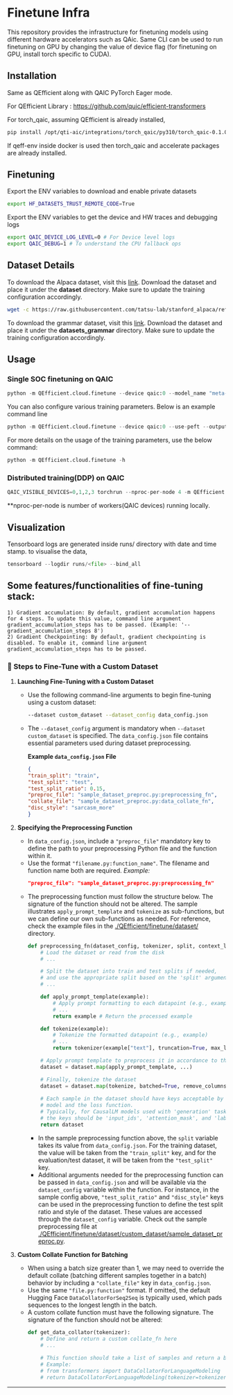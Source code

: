# Finetune Infra

This repository provides the infrastructure for finetuning models using different hardware accelerators such as QAic.
Same CLI can be used to run finetuning on GPU by changing the value of device flag (for finetuning on GPU, install torch specific to CUDA).

## Installation

Same as QEfficient along with QAIC PyTorch Eager mode.

For QEfficient Library : https://github.com/quic/efficient-transformers

For torch_qaic, assuming QEfficient is already installed,
```bash
pip install /opt/qti-aic/integrations/torch_qaic/py310/torch_qaic-0.1.0-cp310-cp310-linux_x86_64.whl
```
If qeff-env inside docker is used then torch_qaic and accelerate packages are already installed.

## Finetuning

Export the ENV variables to download and enable private datasets
```bash
export HF_DATASETS_TRUST_REMOTE_CODE=True
```

Export the ENV variables to get the device and HW traces and debugging logs
```bash
export QAIC_DEVICE_LOG_LEVEL=0 # For Device level logs
export QAIC_DEBUG=1 # To understand the CPU fallback ops
```

## Dataset Details

To download the Alpaca dataset, visit this [link](https://raw.githubusercontent.com/tatsu-lab/stanford_alpaca/refs/heads/main/alpaca_data.json). Download the dataset and place it under the **dataset** directory. Make sure to update the training configuration accordingly.
```bash
wget -c https://raw.githubusercontent.com/tatsu-lab/stanford_alpaca/refs/heads/main/alpaca_data.json -P dataset/
```

To download the grammar dataset, visit this [link](https://github.com/meta-llama/llama-cookbook/blob/main/src/llama_cookbook/datasets/grammar_dataset/grammar_dataset_process.ipynb). Download the dataset and place it under the **datasets_grammar** directory. Make sure to update the training configuration accordingly.


## Usage

### Single SOC finetuning on QAIC

```python
python -m QEfficient.cloud.finetune --device qaic:0 --model_name "meta-llama/Llama-3.2-1B"
```
You can also configure various training parameters. Below is an example command line
```python
python -m QEfficient.cloud.finetune --device qaic:0 --use-peft --output_dir ./meta-sam --num_epochs 2 --context_length 256 
```

For more details on the usage of the training parameters, use the below command:
```python
python -m QEfficient.cloud.finetune -h
```

### Distributed training(DDP) on QAIC

```python
QAIC_VISIBLE_DEVICES=0,1,2,3 torchrun --nproc-per-node 4 -m QEfficient.cloud.finetune --device qaic --enable_ddp  --num_epochs 2  --model_name "meta-llama/Llama-3.2-1B"
```
**nproc-per-node is number of workers(QAIC devices) running locally.

## Visualization

Tensorboard logs are generated inside runs/ directory with date and time stamp.
to visualise the data,

```python
tensorboard --logdir runs/<file> --bind_all
```

## Some features/functionalities of fine-tuning stack:
    1) Gradient accumulation: By default, gradient accumulation happens for 4 steps. To update this value, command line argument gradient_accumulation_steps has to be passed. (Example: '--gradient_accumulation_steps 8')
    2) Gradient Checkpointing: By default, gradient checkpointing is disabled. To enable it, command line argument gradient_accumulation_steps has to be passed.


### 🔧 Steps to Fine-Tune with a Custom Dataset

1.  **Launching Fine-Tuning with a Custom Dataset**
    -   Use the following command-line arguments to begin fine-tuning using a custom dataset:
        ```bash
        --dataset custom_dataset --dataset_config data_config.json
        ```
    -   The `--dataset_config` argument is mandatory when `--dataset custom_dataset` is specified. The `data_config.json` file contains essential parameters used during dataset preprocessing.

        __Example `data_config.json` File__
        ```json
        {
        "train_split": "train",
        "test_split": "test",
        "test_split_ratio": 0.15,
        "preproc_file": "sample_dataset_preproc.py:preprocessing_fn",
        "collate_file": "sample_dataset_preproc.py:data_collate_fn",
        "disc_style": "sarcasm_more"
        }
        ```

2.  **Specifying the Preprocessing Function**
    -   In `data_config.json`, include a `"preproc_file"` mandatory key to define the path to your preprocessing Python file and the function within it.
    -   Use the format `"filename.py:function_name"`. The filename and function name both are required. 
        _Example:_
        ```json
        "preproc_file": "sample_dataset_preproc.py:preprocessing_fn"
        ```
    -   The preprocessing function must follow the structure below. The signature of the function should not be altered. The sample illustrates `apply_prompt_template` and `tokenize` as sub-functions, but we can define our own sub-functions as needed. For reference, check the example files in the [./QEfficient/finetune/dataset/](https://github.com/quic/efficient-transformers/tree/main/QEfficient/finetune/dataset) directory.
        ```python
        def preprocessing_fn(dataset_config, tokenizer, split, context_length=None):
            # Load the dataset or read from the disk
            # ...

            # Split the dataset into train and test splits if needed,
            # and use the appropriate split based on the 'split' argument.
            # ...

            def apply_prompt_template(example):
                # Apply prompt formatting to each datapoint (e.g., example)
                # ...
                return example # Return the processed example

            def tokenize(example):
                # Tokenize the formatted datapoint (e.g., example)
                # ...
                return tokenizer(example["text"], truncation=True, max_length=context_length) # Example tokenization

            # Apply prompt template to preprocess it in accordance to the dataset and task.
            dataset = dataset.map(apply_prompt_template, ...)

            # Finally, tokenize the dataset
            dataset = dataset.map(tokenize, batched=True, remove_columns=['text']) # Example batched tokenization
            
            # Each sample in the dataset should have keys acceptable by the HF
            # model and the loss function.
            # Typically, for CausalLM models used with 'generation' task_mode,
            # the keys should be 'input_ids', 'attention_mask', and 'labels'.
            return dataset
        ```
        -   In the sample preprocessing function above, the `split` variable takes its value from `data_config.json`. For the training dataset, the value will be taken from the `"train_split"` key, and for the evaluation/test dataset, it will be taken from the `"test_split"` key.
        -   Additional arguments needed for the preprocessing function can be passed in `data_config.json` and will be available via the `dataset_config` variable within the function. For instance, in the sample config above, `"test_split_ratio"` and `"disc_style"` keys can be used in the preprocessing function to define the test split ratio and style of the dataset. These values are accessed through the `dataset_config` variable. Check out the sample preprocessing file at [./QEfficient/finetune/dataset/custom_dataset/sample_dataset_preproc.py](https://github.com/quic/efficient-transformers/tree/main/QEfficient/finetune/dataset/custom_dataset/sample_dataset_preproc.py).



3.  **Custom Collate Function for Batching**
    -   When using a batch size greater than 1, we may need to override the default collate (batching different samples together in a batch) behavior by including a `"collate_file"` key in `data_config.json`.
    -   Use the same `"file.py:function"` format. If omitted, the default Hugging Face `DataCollatorForSeq2Seq` is typically used, which pads sequences to the longest length in the batch.
    -   A custom collate function must have the following signature. The signature of the function should not be altered:
        ```python
        def get_data_collator(tokenizer):
            # Define and return a custom collate_fn here
            # ...
         
            # This function should take a list of samples and return a batch.
            # Example:
            # from transformers import DataCollatorForLanguageModeling
            # return DataCollatorForLanguageModeling(tokenizer=tokenizer, mlm=False)
        ```
---
